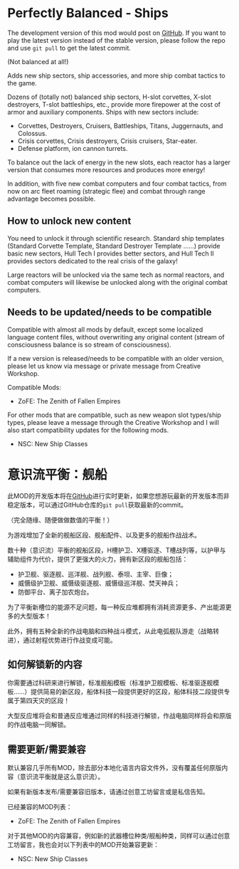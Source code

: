 # Perfectly Balanced - Ships

The development version of this mod would post on [GitHub](https://github.com/Lyther/PerfectlyBalanced---Ships). If you want to play the latest version instead of the stable version, please follow the repo and use `git pull` to get the latest commit.

(Not balanced at all!)

Adds new ship sectors, ship accessories, and more ship combat tactics to the game.

Dozens of (totally not) balanced ship sectors, H-slot corvettes, X-slot destroyers, T-slot battleships, etc., provide more firepower at the cost of armor and auxiliary components. Ships with new sectors include:

* Corvettes, Destroyers, Cruisers, Battleships, Titans, Juggernauts, and Colossus.
* Crisis corvettes, Crisis destroyers, Crisis cruisers, Star-eater.
* Defense platform, ion cannon turrets.

To balance out the lack of energy in the new slots, each reactor has a larger version that consumes more resources and produces more energy!

In addition, with five new combat computers and four combat tactics, from now on arc fleet roaming (strategic flee) and combat through range advantage becomes possible.

## How to unlock new content

You need to unlock it through scientific research. Standard ship templates (Standard Corvette Template, Standard Destroyer Template ......) provide basic new sectors, Hull Tech I provides better sectors, and Hull Tech II provides sectors dedicated to the real crisis of the galaxy!

Large reactors will be unlocked via the same tech as normal reactors, and combat computers will likewise be unlocked along with the original combat computers.

## Needs to be updated/needs to be compatible

Compatible with almost all mods by default, except some localized language content files, without overwriting any original content (stream of consciousness balance is so stream of consciousness).

If a new version is released/needs to be compatible with an older version, please let us know via message or private message from Creative Workshop.

Compatible Mods:

* ZoFE: The Zenith of Fallen Empires


For other mods that are compatible, such as new weapon slot types/ship types, please leave a message through the Creative Workshop and I will also start compatibility updates for the following mods.

* NSC: New Ship Classes

# 意识流平衡：舰船

此MOD的开发版本将在[GitHub](https://github.com/Lyther/PerfectlyBalanced---Ships)进行实时更新，如果您想游玩最新的开发版本而非稳定版本，可以通过GitHub仓库的`git pull`获取最新的commit。

（完全随缘、随便做做数值的平衡！）

为游戏增加了全新的舰船区段、舰船配件、以及更多的舰船作战战术。

数十种（意识流）平衡的舰船区段，H槽护卫、X槽驱逐、T槽战列等，以护甲与辅助组件为代价，提供了更强大的火力，拥有新区段的舰船包括：

* 护卫舰、驱逐舰、巡洋舰、战列舰、泰坦、主宰、巨像；
* 威慑级护卫舰、威慑级驱逐舰、威慑级巡洋舰、焚天神兵；
* 防御平台、离子加农炮台。

为了平衡新槽位的能源不足问题，每一种反应堆都拥有消耗资源更多、产出能源更多的大型版本！

此外，拥有五种全新的作战电脑和四种战斗模式，从此电弧舰队游走（战略转进），通过射程优势进行作战变成可能。

## 如何解锁新的内容

你需要通过科研来进行解锁，标准舰船模板（标准护卫舰模板、标准驱逐舰模板……）提供简易的新区段，船体科技一段提供更好的区段，船体科技二段提供专属于第四天灾的区段！

大型反应堆将会和普通反应堆通过同样的科技进行解锁，作战电脑同样将会和原版的作战电脑一同解锁。

## 需要更新/需要兼容

默认兼容几乎所有MOD，除去部分本地化语言内容文件外，没有覆盖任何原版内容（意识流平衡就是这么意识流）。

如果有新版本发布/需要兼容旧版本，请通过创意工坊留言或是私信告知。

已经兼容的MOD列表：

* ZoFE: The Zenith of Fallen Empires


对于其他MOD的内容兼容，例如新的武器槽位种类/舰船种类，同样可以通过创意工坊留言，我也会对以下列表中的MOD开始兼容更新：

* NSC: New Ship Classes